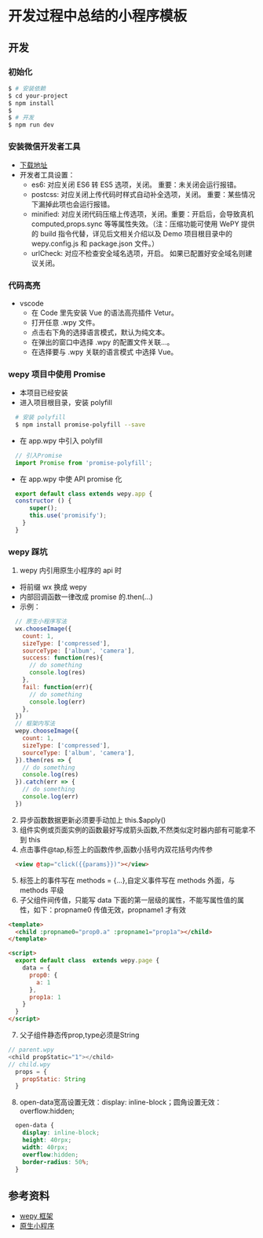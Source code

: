 # 开发过程中总结的小程序模板

## 开发

### 初始化

```bash
$ # 安装依赖
$ cd your-project
$ npm install
$
$ # 开发
$ npm run dev
```

### 安装微信开发者工具

- [下载地址](https://developers.weixin.qq.com/miniprogram/dev/devtools/download.html)
- 开发者工具设置：
  - es6: 对应关闭 ES6 转 ES5 选项，关闭。 重要：未关闭会运行报错。
  - postcss: 对应关闭上传代码时样式自动补全选项，关闭。 重要：某些情况下漏掉此项也会运行报错。
  - minified: 对应关闭代码压缩上传选项，关闭。重要：开启后，会导致真机 computed,props.sync 等等属性失效。（注：压缩功能可使用 WePY 提供的 build 指令代替，详见后文相关介绍以及 Demo 项目根目录中的 wepy.config.js 和 package.json 文件。）
  - urlCheck: 对应不检查安全域名选项，开启。 如果已配置好安全域名则建议关闭。

### 代码高亮

- vscode
  - 在 Code 里先安装 Vue 的语法高亮插件 Vetur。
  - 打开任意 .wpy 文件。
  - 点击右下角的选择语言模式，默认为纯文本。
  - 在弹出的窗口中选择 .wpy 的配置文件关联...。
  - 在选择要与 .wpy 关联的语言模式 中选择 Vue。

### wepy 项目中使用 Promise

- 本项目已经安装
- 进入项目根目录，安装 polyfill

```bash
  # 安装 polyfill
  $ npm install promise-polyfill --save
```

- 在 app.wpy 中引入 polyfill

```js
  // 引入Promise
  import Promise from 'promise-polyfill';
```

- 在 app.wpy 中使 API promise 化

```js
  export default class extends wepy.app {
  constructor () {
      super();
      this.use('promisify');
    }
  }
```

### wepy 踩坑

1.  wepy 内引用原生小程序的 api 时

- 将前缀 wx 换成 wepy
- 内部回调函数一律改成 promise 的.then(...)
- 示例：

```js
  // 原生小程序写法
  wx.chooseImage({
    count: 1,
    sizeType: ['compressed'],
    sourceType: ['album', 'camera'],
    success: function(res){
      // do something
      console.log(res)
    },
    fail: function(err){
      // do something
      console.log(err)
    },
  })
  // 框架内写法
  wepy.chooseImage({
    count: 1,
    sizeType: ['compressed'],
    sourceType: ['album', 'camera'],
  }).then(res => {
    // do something
    console.log(res)
  }).catch(err => {
    // do something
    console.log(err)
  })
```

2.  异步函数数据更新必须要手动加上 this.$apply()
3.  组件实例或页面实例的函数最好写成箭头函数,不然类似定时器内部有可能拿不到 this
4.  点击事件@tap,标签上的函数传参,函数小括号内双花括号内传参

```html
  <view @tap="click({{params}})"></view>
```

5.  标签上的事件写在 methods = {...},自定义事件写在 methods 外面，与 methods 平级
6.  子父组件间传值，只能写 data 下面的第一层级的属性，不能写属性值的属性，如下：propname0 传值无效，propname1 才有效

```html
<template>
  <child :propname0="prop0.a" :propname1="prop1a"></child>
</template>

<script>
  export default class  extends wepy.page {
    data = {
      prop0: {
        a: 1
      },
      prop1a: 1
    }
  }
</script>
```
7. 父子组件静态传prop,type必须是String
```js
// parent.wpy
<child propStatic="1"></child>
// child.wpy
  props = {
    propStatic: String
  }
```
8. open-data宽高设置无效：display: inline-block；圆角设置无效：overflow:hidden;

```css
  open-data {
    display: inline-block;
    height: 40rpx;
    width: 40rpx;
    overflow:hidden;
    border-radius: 50%;
  }
```

## 参考资料

- [wepy 框架](https://tencent.github.io/wepy/document.html#/)
- [原生小程序](https://developers.weixin.qq.com/miniprogram/dev/component/)
